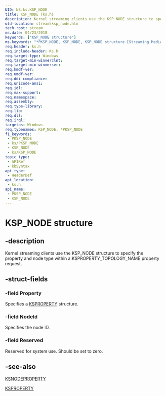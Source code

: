 ```yaml
---
UID: NS:ks.KSP_NODE
title: KSP_NODE (ks.h)
description: Kernel streaming clients use the KSP_NODE structure to specify the property and node type within a KSPROPERTY_TOPOLOGY_NAME property request.
old-location: stream\ksp_node.htm
tech.root: stream
ms.date: 04/23/2018
keywords: ["KSP_NODE structure"]
ms.keywords: "*PKSP_NODE, KSP_NODE, KSP_NODE structure [Streaming Media Devices], PKSP_NODE, PKSP_NODE structure pointer [Streaming Media Devices], ks-struct_e93685c5-c84a-469a-ad2c-2407cb2e383b.xml, ks/KSP_NODE, ks/PKSP_NODE, stream.ksp_node"
req.header: ks.h
req.include-header: Ks.h
req.target-type: Windows
req.target-min-winverclnt: 
req.target-min-winversvr: 
req.kmdf-ver: 
req.umdf-ver: 
req.ddi-compliance: 
req.unicode-ansi: 
req.idl: 
req.max-support: 
req.namespace: 
req.assembly: 
req.type-library: 
req.lib: 
req.dll: 
req.irql: 
targetos: Windows
req.typenames: KSP_NODE, *PKSP_NODE
f1_keywords:
 - PKSP_NODE
 - ks/PKSP_NODE
 - KSP_NODE
 - ks/KSP_NODE
topic_type:
 - APIRef
 - kbSyntax
api_type:
 - HeaderDef
api_location:
 - ks.h
api_name:
 - PKSP_NODE
 - KSP_NODE
---
```


# KSP_NODE structure


## -description

Kernel streaming clients use the KSP_NODE structure to specify the property and node type within a KSPROPERTY_TOPOLOGY_NAME property request.

## -struct-fields

### -field Property

Specifies a <a href="/windows-hardware/drivers/stream/ksproperty-structure">KSPROPERTY</a> structure.

### -field NodeId

Specifies the node ID.

### -field Reserved

Reserved for system use. Should be set to zero.

## -see-also

<a href="/windows-hardware/drivers/ddi/ksmedia/ns-ksmedia-ksnodeproperty">KSNODEPROPERTY</a>



<a href="/windows-hardware/drivers/stream/ksproperty-structure">KSPROPERTY</a>

